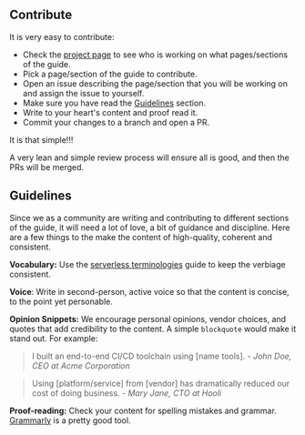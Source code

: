 ## Contribute

It is very easy to contribute:

- Check the [project page](https://github.com/serverless/guide/projects/1) to see who is working on what pages/sections of the guide.
- Pick a page/section of the guide to contribute.
- Open an issue describing the page/section that you will be working on and assign the issue to yourself.
- Make sure you have read the [Guidelines](#guidelines) section.
- Write to your heart's content and proof read it. 
- Commit your changes to a branch and open a PR.

It is that simple!!!

A very lean and simple review process will ensure all is good, and then the PRs will be merged.

## Guidelines

Since we as a community are writing and contributing to different sections of the guide, it will need a lot of love, a bit of guidance and discipline. Here are a few things to the  make the content of high-quality, coherent and consistent.

**Vocabulary:** Use the [serverless terminologies](./terminology.md) guide to keep the verbiage consistent.

**Voice**: Write in second-person, active voice so that the content is concise, to the point yet personable.

**Opinion Snippets:** We encourage personal opinions, vendor choices, and quotes that add credibility to the content. A simple `blockquote` would make it stand out. For example:

> I built an end-to-end CI/CD toolchain using [name tools]. - *John Doe, CEO at Acme Corporation*

> Using [platform/service] from [vendor] has dramatically reduced our cost of doing business. - *Mary Jane, CTO at Hooli*

**Proof-reading:** Check your content for spelling mistakes and grammar. [Grammarly](https://app.grammarly.com/) is a pretty good tool.
